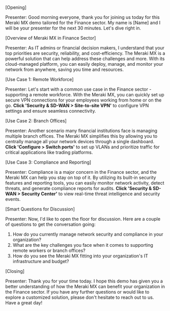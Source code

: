 [Opening]

Presenter: Good morning everyone, thank you for joining us today for this Meraki MX demo tailored for the Finance sector. My name is [Name] and I will be your presenter for the next 30 minutes. Let's dive right in.

[Overview of Meraki MX in Finance Sector]

Presenter: As IT admins or financial decision makers, I understand that your top priorities are security, reliability, and cost-efficiency. The Meraki MX is a powerful solution that can help address these challenges and more. With its cloud-managed platform, you can easily deploy, manage, and monitor your network from anywhere, saving you time and resources.

[Use Case 1: Remote Workforce]

Presenter: Let's start with a common use case in the Finance sector - supporting a remote workforce. With the Meraki MX, you can quickly set up secure VPN connections for your employees working from home or on the go. **Click 'Security & SD-WAN > Site-to-site VPN'** to configure VPN settings and ensure seamless connectivity.

[Use Case 2: Branch Offices]

Presenter: Another scenario many financial institutions face is managing multiple branch offices. The Meraki MX simplifies this by allowing you to centrally manage all your network devices through a single dashboard. **Click 'Configure > Switch ports'** to set up VLANs and prioritize traffic for critical applications like trading platforms.

[Use Case 3: Compliance and Reporting]

Presenter: Compliance is a major concern in the Finance sector, and the Meraki MX can help you stay on top of it. By utilizing its built-in security features and reporting tools, you can easily monitor network activity, detect threats, and generate compliance reports for audits. **Click 'Security & SD-WAN > Security Center'** to view real-time threat intelligence and security events.

[Smart Questions for Discussion]

Presenter: Now, I'd like to open the floor for discussion. Here are a couple of questions to get the conversation going:

1. How do you currently manage network security and compliance in your organization?
2. What are the key challenges you face when it comes to supporting remote workers or branch offices?
3. How do you see the Meraki MX fitting into your organization's IT infrastructure and budget?

[Closing]

Presenter: Thank you for your time today. I hope this demo has given you a better understanding of how the Meraki MX can benefit your organization in the Finance sector. If you have any further questions or would like to explore a customized solution, please don't hesitate to reach out to us. Have a great day!